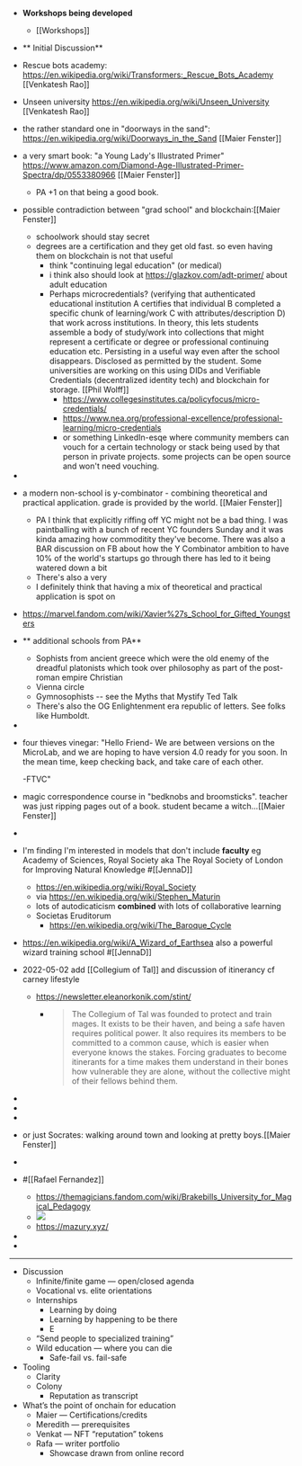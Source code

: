 - **Workshops being developed**
    - [[Workshops]]
- ** Initial Discussion**
- Rescue bots academy: https://en.wikipedia.org/wiki/Transformers:_Rescue_Bots_Academy [[Venkatesh Rao]]
- Unseen university https://en.wikipedia.org/wiki/Unseen_University [[Venkatesh Rao]]
- the  rather standard one in "doorways in the  sand": https://en.wikipedia.org/wiki/Doorways_in_the_Sand [[Maier Fenster]]
- a very smart book: "a Young Lady's Illustrated Primer" https://www.amazon.com/Diamond-Age-Illustrated-Primer-Spectra/dp/0553380966  [[Maier Fenster]]
    - PA +1 on that being a good book. 
- possible contradiction between "grad school" and blockchain:[[Maier Fenster]]
    - schoolwork should stay secret
    - degrees are a certification and they get old fast. so even having them on blockchain is not that useful
        - think "continuing legal education" (or medical)
        - i think also should look at  https://glazkov.com/adt-primer/ about adult education
        - Perhaps microcredentials? (verifying that authenticated educational institution A certifies that individual B completed a specific chunk of learning/work C with attributes/description D) that work across institutions. In theory, this lets students assemble a body of study/work into collections that might represent a certificate or degree or professional continuing education etc. Persisting in a useful way even after the school disappears. Disclosed as permitted by the student. Some universities are working on this using DIDs and Verifiable Credentials (decentralized identity tech) and blockchain for storage. [[Phil Wolff]]
            - https://www.collegesinstitutes.ca/policyfocus/micro-credentials/
            - https://www.nea.org/professional-excellence/professional-learning/micro-credentials 
            - or something LinkedIn-esqe where community members can vouch for a certain technology or stack being used by that person in private projects. some projects can be open source and won't need vouching.
- 
- a modern non-school is y-combinator - combining theoretical and practical application. grade is provided by the world. [[Maier Fenster]]
    - PA I think that explicitly riffing off YC might not be a bad thing. I was paintballing with a bunch of recent YC founders Sunday and it was kinda amazing how commoditity they've become. There was also a BAR discussion on FB about how the Y Combinator ambition to have 10% of the world's startups go through there has led to it being watered down a bit
    - There's also a very 
    - I definitely think that having a mix of theoretical and practical application is spot on 
- https://marvel.fandom.com/wiki/Xavier%27s_School_for_Gifted_Youngsters
- ** additional schools from PA**
    - Sophists from ancient greece which were the old enemy of the dreadful platonists which took over philosophy as part of the post-roman empire Christian 
    - Vienna circle
    - Gymnosophists -- see the Myths that Mystify Ted Talk
    - There's also the OG Enlightenment era republic of letters. See folks like Humboldt. 
- 
- four thieves vinegar: "Hello Friend-
We are between versions on the MicroLab, and we are hoping to have version 4.0 ready for you soon.  In the mean time, keep checking back, and take care of each other.

	-FTVC"
- magic correspondence course in "bedknobs and broomsticks". teacher was just ripping pages out of a book. student became a witch...[[Maier Fenster]]
- 
- I'm finding I'm interested in models that don't include **faculty** eg Academy of Sciences, Royal Society aka The Royal Society of London for Improving Natural Knowledge #[[JennaD]]
    - <https://en.wikipedia.org/wiki/Royal_Society>
    - via <https://en.wikipedia.org/wiki/Stephen_Maturin>
    - lots of autodicaticism __combined__ with lots of collaborative learning
    - Societas Eruditorum
        - https://en.wikipedia.org/wiki/The_Baroque_Cycle
- https://en.wikipedia.org/wiki/A_Wizard_of_Earthsea also a powerful wizard training school #[[JennaD]]
- 2022-05-02 add [[Collegium of Tal]] and discussion of itinerancy cf carney lifestyle
    - https://newsletter.eleanorkonik.com/stint/
        - > The Collegium of Tal was founded to protect and train mages. It exists to be their haven, and being a safe haven requires political power. It also requires its members to be committed to a common cause, which is easier when everyone knows the stakes. Forcing graduates to become itinerants for a time makes them understand in their bones how vulnerable they are alone, without the collective might of their fellows behind them.
- 
- 
- 
- or just Socrates: walking around town and looking at pretty boys.[[Maier Fenster]]
- 
- #[[Rafael Fernandez]]
    - https://themagicians.fandom.com/wiki/Brakebills_University_for_Magical_Pedagogy
    - ![](https://firebasestorage.googleapis.com/v0/b/firescript-577a2.appspot.com/o/imgs%2Fapp%2FArtOfGig%2F4T9j5ElkM-.png?alt=media&token=ab35571a-c034-48db-b7f0-e56fd02f1e42)
    - https://mazury.xyz/
- 
- 
- --
- Discussion
    - Infinite/finite game — open/closed agenda
    - Vocational vs. elite orientations
    - Internships
        - Learning by doing
        - Learning by happening to be there
        - E
    - “Send people to specialized training”
    - Wild education — where you can die
        - Safe-fail vs. fail-safe
- Tooling
    - Clarity
    - Colony
        - Reputation as transcript
- What’s the point of onchain for education
    - Maier — Certifications/credits
    - Meredith — prerequisites
    - Venkat — NFT “reputation” tokens
    - Rafa — writer portfolio
        - Showcase drawn from online record 

